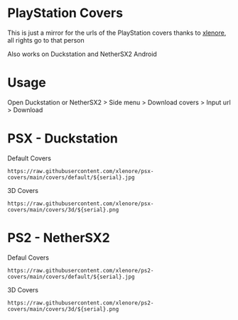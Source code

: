 # PlayStation Covers

This is just a mirror for the urls of the PlayStation covers thanks to [xlenore](https://github.com/xlenore), all rights go to that person

Also works on Duckstation and NetherSX2 Android

# Usage

Open Duckstation or NetherSX2 > Side menu > Download covers > Input url > Download

# PSX - Duckstation

Default Covers

```
https://raw.githubusercontent.com/xlenore/psx-covers/main/covers/default/${serial}.jpg
```

3D Covers

```
https://raw.githubusercontent.com/xlenore/psx-covers/main/covers/3d/${serial}.png
```

# PS2 - NetherSX2

Defaul Covers

```
https://raw.githubusercontent.com/xlenore/ps2-covers/main/covers/default/${serial}.jpg
```

3D Covers

```
https://raw.githubusercontent.com/xlenore/ps2-covers/main/covers/3d/${serial}.png
```
